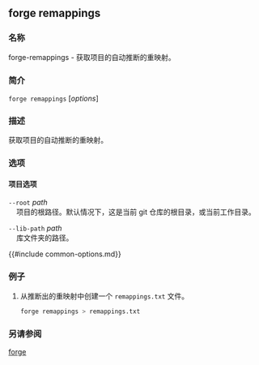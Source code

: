 ## forge remappings

### 名称

forge-remappings - 获取项目的自动推断的重映射。

### 简介

``forge remappings`` [*options*]

### 描述

获取项目的自动推断的重映射。

### 选项

#### 项目选项

`--root` *path*  
&nbsp;&nbsp;&nbsp;&nbsp;项目的根路径。默认情况下，这是当前 git 仓库的根目录，或当前工作目录。

`--lib-path` *path*  
&nbsp;&nbsp;&nbsp;&nbsp;库文件夹的路径。

{{#include common-options.md}}

### 例子

1. 从推断出的重映射中创建一个 `remappings.txt` 文件。
    ```sh
    forge remappings > remappings.txt
    ```

### 另请参阅

[forge](./forge.md)
